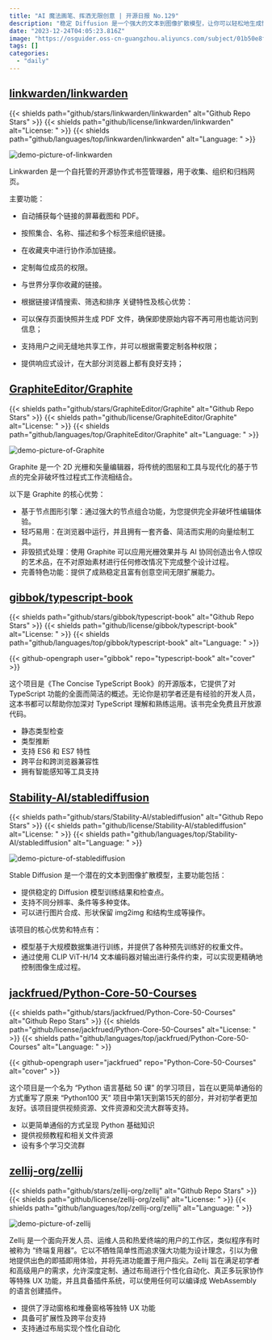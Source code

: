 ```yaml
---
title: "AI 魔法画笔、挥洒无限创意 | 开源日报 No.129"
description: "稳定 Diffusion 是一个强大的文本到图像扩散模型，让你可以轻松地生成惊人的图像。它提供了稳定的模型训练结果和检查点，支持多种变体，包括不同分辨率和条件。你可以使用它进行图片合成、形状保留和结构生成等操作。该模型基于大规模数据集进行训练，提供了多种预训练的权重文件。而且，通过使用 CLIP ViT-H/14 文本编码器，你可以更精确地控制图像生成的过程。不要错过这个让你的想象力成为现实的强大工具！"
date: "2023-12-24T04:05:23.816Z"
image: "https://osguider.oss-cn-guangzhou.aliyuncs.com/subject/01b50e8f1a9d681bec72b932fc368e07.png"
tags: []
categories:
  - "daily"
---
```


## [linkwarden/linkwarden](https://github.com/linkwarden/linkwarden)

{{< shields path="github/stars/linkwarden/linkwarden" alt="Github Repo Stars" >}} {{< shields path="github/license/linkwarden/linkwarden" alt="License: " >}} {{< shields path="github/languages/top/linkwarden/linkwarden" alt="Language: " >}}

![demo-picture-of-linkwarden](https://picgo-daily.oss-cn-guangzhou.aliyuncs.com/picgo-daily/2023/3abc590f9bddd9217abfc59ebeff94b3.png)

Linkwarden 是一个自托管的开源协作式书签管理器，用于收集、组织和归档网页。

主要功能：

- 自动捕获每个链接的屏幕截图和 PDF。
- 按照集合、名称、描述和多个标签来组织链接。
- 在收藏夹中进行协作添加链接。
- 定制每位成员的权限。
- 与世界分享你收藏的链接。
- 根据链接详情搜索、筛选和排序
关键特性及核心优势：

- 可以保存页面快照并生成 PDF 文件，确保即使原始内容不再可用也能访问到信息；
- 支持用户之间无缝地共享工作，并可以根据需要定制各种权限；
- 提供响应式设计，在大部分浏览器上都有良好支持；
  
## [GraphiteEditor/Graphite](https://github.com/GraphiteEditor/Graphite)

{{< shields path="github/stars/GraphiteEditor/Graphite" alt="Github Repo Stars" >}} {{< shields path="github/license/GraphiteEditor/Graphite" alt="License: " >}} {{< shields path="github/languages/top/GraphiteEditor/Graphite" alt="Language: " >}}

![demo-picture-of-Graphite](https://picgo-daily.oss-cn-guangzhou.aliyuncs.com/picgo-daily/2023/eca3dafed6974d6584fd3c45a0e1eed2.png)

Graphite 是一个 2D 光栅和矢量编辑器，将传统的图层和工具与现代化的基于节点的完全非破坏性过程式工作流相结合。

以下是 Graphite 的核心优势：

- 基于节点图形引擎：通过强大的节点组合功能，为您提供完全非破坏性编辑体验。
- 轻巧易用：在浏览器中运行，并且拥有一套齐备、简洁而实用的向量绘制工具。
- 非毁损式处理：使用 Graphite 可以应用光栅效果并与 AI 协同创造出令人惊叹的艺术品，在不对原始素材进行任何修改情况下完成整个设计过程。
- 完善特色功能：提供了成熟稳定且富有创意空间无限扩展能力。
  
## [gibbok/typescript-book](https://github.com/gibbok/typescript-book)

{{< shields path="github/stars/gibbok/typescript-book" alt="Github Repo Stars" >}} {{< shields path="github/license/gibbok/typescript-book" alt="License: " >}} {{< shields path="github/languages/top/gibbok/typescript-book" alt="Language: " >}}

{{< github-opengraph user="gibbok" repo="typescript-book" alt="cover" >}}

这个项目是《The Concise TypeScript Book》的开源版本，它提供了对 TypeScript 功能的全面而简洁的概述。无论你是初学者还是有经验的开发人员，这本书都可以帮助你加深对 TypeScript 理解和熟练运用。该书完全免费且开放源代码。

- 静态类型检查
- 类型推断
- 支持 ES6 和 ES7 特性
- 跨平台和跨浏览器兼容性
- 拥有智能感知等工具支持
  
## [Stability-AI/stablediffusion](https://github.com/Stability-AI/stablediffusion)

{{< shields path="github/stars/Stability-AI/stablediffusion" alt="Github Repo Stars" >}} {{< shields path="github/license/Stability-AI/stablediffusion" alt="License: " >}} {{< shields path="github/languages/top/Stability-AI/stablediffusion" alt="Language: " >}}

![demo-picture-of-stablediffusion](https://picgo-daily.oss-cn-guangzhou.aliyuncs.com/picgo-daily/2023/1ead49355b1636c200fa1c4884cedf7d.png)

Stable Diffusion 是一个潜在的文本到图像扩散模型，主要功能包括：

- 提供稳定的 Diffusion 模型训练结果和检查点。
- 支持不同分辨率、条件等多种变体。
- 可以进行图片合成、形状保留 img2img 和结构生成等操作。

该项目的核心优势和特点有：

- 模型基于大规模数据集进行训练，并提供了各种预先训练好的权重文件。
- 通过使用 CLIP ViT-H/14 文本编码器对输出进行条件约束，可以实现更精确地控制图像生成过程。
  
## [jackfrued/Python-Core-50-Courses](https://github.com/jackfrued/Python-Core-50-Courses)

{{< shields path="github/stars/jackfrued/Python-Core-50-Courses" alt="Github Repo Stars" >}} {{< shields path="github/license/jackfrued/Python-Core-50-Courses" alt="License: " >}} {{< shields path="github/languages/top/jackfrued/Python-Core-50-Courses" alt="Language: " >}}

{{< github-opengraph user="jackfrued" repo="Python-Core-50-Courses" alt="cover" >}}

这个项目是一个名为 “Python 语言基础 50 课” 的学习项目，旨在以更简单通俗的方式重写了原来 “Python100 天” 项目中第1天到第15天的部分，并对初学者更加友好。该项目提供视频资源、文件资源和交流大群等支持。

- 以更简单通俗的方式呈现 Python 基础知识
- 提供视频教程和相关文件资源
- 设有多个学习交流群
  
## [zellij-org/zellij](https://github.com/zellij-org/zellij)

{{< shields path="github/stars/zellij-org/zellij" alt="Github Repo Stars" >}} {{< shields path="github/license/zellij-org/zellij" alt="License: " >}} {{< shields path="github/languages/top/zellij-org/zellij" alt="Language: " >}}

![demo-picture-of-zellij](https://picgo-daily.oss-cn-guangzhou.aliyuncs.com/picgo-daily/2023/670581d0bd2c7a3d6fd72209b7985bf5.png)

Zellij 是一个面向开发人员、运维人员和热爱终端的用户的工作区，类似程序有时被称为 “终端复用器”。它以不牺牲简单性而追求强大功能为设计理念，引以为傲地提供出色的即插即用体验，并将先进功能置于用户指尖。Zellij 旨在满足初学者和高级用户的需求，允许深度定制、通过布局进行个性化自动化、真正多玩家协作等特殊 UX 功能，并且具备插件系统，可以使用任何可以编译成 WebAssembly 的语言创建插件。

- 提供了浮动窗格和堆叠窗格等独特 UX 功能
- 具备可扩展性及跨平台支持
- 支持通过布局实现个性化自动化
  
